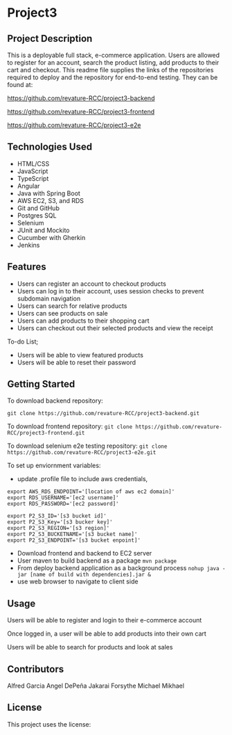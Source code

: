 # Project3
## Project Description
This is a deployable full stack, e-commerce application. Users are allowed to register for an account, search the product listing, add products to their cart and checkout. This readme file supplies the links of the repositories required to deploy and the repository for end-to-end testing. They can be found at:

https://github.com/revature-RCC/project3-backend

https://github.com/revature-RCC/project3-frontend

https://github.com/revature-RCC/project3-e2e


## Technologies Used
* HTML/CSS
* JavaScript
* TypeScript
* Angular 
* Java with Spring Boot
* AWS EC2, S3, and RDS
* Git and GitHub
* Postgres SQL
* Selenium
* JUnit and Mockito
* Cucumber with Gherkin
* Jenkins

## Features
* Users can register an account to checkout products
* Users can log in to their account, uses session checks to prevent subdomain navigation
* Users can search for relative products 
* Users can see products on sale
* Users can add products to their shopping cart
* Users can checkout out their selected products and view the receipt

To-do List;
* Users will be able to view featured products
* Users will be able to reset their password

## Getting Started
To download backend repository:

```git clone https://github.com/revature-RCC/project3-backend.git```

To download frontend repository:
```git clone https://github.com/revature-RCC/project3-frontend.git```

To download selenium e2e testing repository:
```git clone https://github.com/revature-RCC/project3-e2e.git```

To set up enviornment variables:
* update .profile file to include aws credentials, 
```
export AWS_RDS_ENDPOINT='[location of aws ec2 domain]'
export RDS_USERNAME='[ec2 username]'
export RDS_PASSWORD='[ec2 password]'

export P2_S3_ID='[s3 bucket id]'
export P2_S3_Key='[s3 bucker key]'
export P2_S3_REGION='[s3 region]'
export P2_S3_BUCKETNAME='[s3 bucket name]'
export P2_S3_ENDPOINT='[s3 bucket enpoint]'
```


* Download frontend and backend to EC2 server
* User maven to build backend as a package
```mvn package```
* From deploy backend application as a background process
```nohup java -jar [name of build with dependencies].jar & ```
* use web browser to navigate to client side

## Usage
Users will be able to register and login to their e-commerce account

Once logged in, a user will be able to add products into their own cart

Users will be able to search for products and look at sales


## Contributors
Alfred Garcia
Angel DePeña
Jakarai Forsythe
Michael Mikhael

## License
This project uses the license: 
